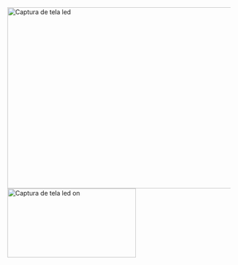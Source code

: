<img width="959" height="409" alt="Captura de tela led" src="https://github.com/user-attachments/assets/8257263b-3883-4dab-8d26-796e55a5fc3c" />
<img width="290" height="156" alt="Captura de tela led on" src="https://github.com/user-attachments/assets/dd26c582-5a46-4d3d-8f23-8aa823b252b0" />
